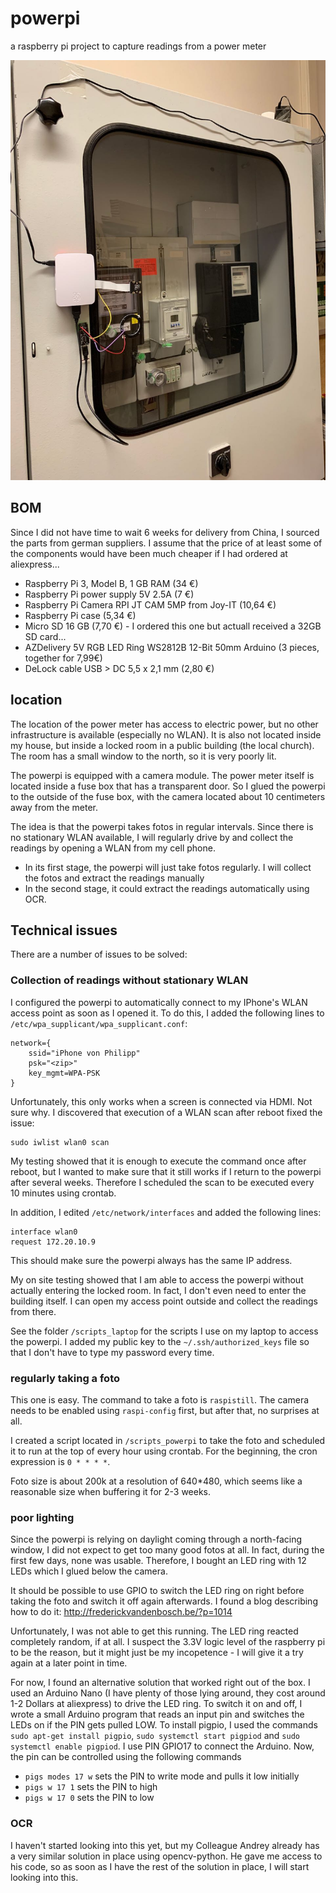 # powerpi
a raspberry pi project to capture readings from a power meter

![powerpi in its natural habitat](https://github.com/philippkrauss/powerpi/blob/master/docs/powerpi.jpg)

## BOM

Since I did not have time to wait 6 weeks for delivery from China, I sourced the parts from german suppliers.
I assume that the price of at least some of the components would have been much cheaper if I had ordered at aliexpress...

* Raspberry Pi 3, Model B, 1 GB RAM (34 €)
* Raspberry Pi power supply 5V 2.5A (7 €)
* Raspberry Pi Camera RPI JT CAM 5MP from Joy-IT (10,64 €)
* Raspberry Pi case (5,34 €)
* Micro SD 16 GB (7,70 €) - I ordered this one but actuall received a 32GB SD card...
* AZDelivery 5V RGB LED Ring WS2812B 12-Bit 50mm Arduino (3 pieces, together for 7,99€)
* DeLock cable USB > DC 5,5 x 2,1 mm (2,80 €)

## location

The location of the power meter has access to electric power, but no other infrastructure is available (especially no WLAN).
It is also not located inside my house, but inside a locked room in a public building (the local church).
The room has a small window to the north, so it is very poorly lit.

The powerpi is equipped with a camera module.
The power meter itself is located inside a fuse box that has a transparent door.
So I glued the powerpi to the outside of the fuse box, with the camera located about 10 centimeters away from the meter.

The idea is that the powerpi takes fotos in regular intervals.
Since there is no stationary WLAN available, I will regularly drive by and collect the readings by opening a WLAN from my cell phone.

* In its first stage, the powerpi will just take fotos regularly. I will collect the fotos and extract the readings manually
* In the second stage, it could extract the readings automatically using OCR.

## Technical issues

There are a number of issues to be solved:

### Collection of readings without stationary WLAN

I configured the powerpi to automatically connect to my IPhone's WLAN access point as soon as I opened it.
To do this, I added the following lines to `/etc/wpa_supplicant/wpa_supplicant.conf`:
```
network={
	ssid="iPhone von Philipp"
	psk="<zip>"
	key_mgmt=WPA-PSK
}
```
Unfortunately, this only works when a screen is connected via HDMI.
Not sure why.
I discovered that execution of a WLAN scan after reboot fixed the issue:
```
sudo iwlist wlan0 scan
```
My testing showed that it is enough to execute the command once after reboot, but I wanted to make sure that it still works if I return to the powerpi after several weeks.
Therefore I scheduled the scan to be executed every 10 minutes using crontab.

In addition, I edited `/etc/network/interfaces` and added the following lines:
```
interface wlan0
request 172.20.10.9
```
This should make sure the powerpi always has the same IP address.

My on site testing showed that I am able to access the powerpi without actually entering the locked room.
In fact, I don't even need to enter the building itself.
I can open my access point outside and collect the readings from there.

See the folder `/scripts_laptop` for the scripts I use on my laptop to access the powerpi.
I added my public key to the `~/.ssh/authorized_keys` file so that I don't have to type my password every time.

### regularly taking a foto

This one is easy.
The command to take a foto is `raspistill`.
The camera needs to be enabled using `raspi-config` first, but after that, no surprises at all.

I created a script located in `/scripts_powerpi` to take the foto and scheduled it to run at the top of every hour using crontab.
For the beginning, the cron expression is `0 * * * *`.

Foto size is about 200k at a resolution of 640*480, which seems like a reasonable size when buffering it for 2-3 weeks.

### poor lighting

Since the powerpi is relying on daylight coming through a north-facing window, I did not expect to get too many good fotos at all.
In fact, during the first few days, none was usable.
Therefore, I bought an LED ring with 12 LEDs which I glued below the camera.

It should be possible to use GPIO to switch the LED ring on right before taking the foto and switch it off again afterwards.
I found a blog describing how to do it: http://frederickvandenbosch.be/?p=1014

Unfortunately, I was not able to get this running.
The LED ring reacted completely random, if at all.
I suspect the 3.3V logic level of the raspberry pi to be the reason, but it might just be my incopetence - I will give it a try again at a later point in time.

For now, I found an alternative solution that worked right out of the box.
I used an Arduino Nano (I have plenty of those lying around, they cost around 1-2 Dollars at aliexpress) to drive the LED ring.
To switch it on and off, I wrote a small Arduino program that reads an input pin and switches the LEDs on if the PIN gets pulled LOW.
To install pigpio, I used the commands `sudo apt-get install pigpio`, `sudo systemctl start pigpiod` and `sudo systemctl enable pigpiod`.
I use PIN GPIO17 to connect the Arduino.
Now, the pin can be controlled using the following commands

* `pigs modes 17 w` sets the PIN to write mode and pulls it low initially
* `pigs w 17 1` sets the PIN to high
* `pigs w 17 0` sets the PIN to low

### OCR

I haven't started looking into this yet, but my Colleague Andrey already has a very similar solution in place using opencv-python.
He gave me access to his code, so as soon as I have the rest of the solution in place, I will start looking into this.
